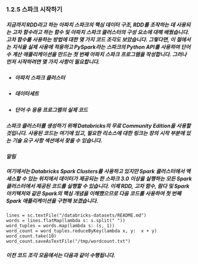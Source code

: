 ### 1.2.5 스파크 시작하기

##### 지금까지 RDD라고 하는 아파치 스파크의 핵심 데이터 구조, RDD를 조작하는 데 사용되는 고차 함수라고 하는 함수 및 아파치 스파크 클러스터의 구성 요소에 대해 배웠습니다. 고차 함수를 사용하는 방법에 대한 몇 가지 코드 조각도 보았습니다. 그렇다면, 이 절에서는 지식을 실제 사용에 적용하고 PySpark라는 스파크의 Python API를 사용하여 단어 수 계산 애플리케이션을 만드는 첫 번째 아파치 스파크 프로그램을 작성합니다. 그러나 먼저 시작하려면 몇 가지 사항이 필요합니다.

  - ##### 아파치 스파크 클러스터
  - ##### 데이터세트
  - ##### 단어 수 응용 프로그램의 실제 코드

##### 스파크 클러스터를 생성하기 위해 Databricks의 무료 Community Edition을 사용할 것입니다. 사용된 코드는 여기에 있고, 필요한 리소스에 대한 링크는 장의 시작 부분에 있는 기술 요구 사항 섹션에서 찾을 수 있습니다.

***알림***

##### 여기에서는 Databricks Spark Clusters를 사용하고 있지만 Spark 클러스터에서 액세스할 수 있는 위치에서 데이터가 제공되는 한 스파크 3.0 이상을 실행하는 모든 Spark 클러스터에서 제공된 코드를 실행할 수 있습니다. 이제 RDD, 고차 함수, 람다 및 Spark 아키텍처와 같은 Spark의 핵심 개념을 이해했으므로 다음 코드를 사용하여 첫 번째 Spark 애플리케이션을 구현해 보겠습니다.

~~~
lines = sc.textFile("/databricks-datasets/README.md") 
words = lines.flatMap(lambda s: s.split(" ")) 
word_tuples = words.map(lambda s: (s, 1)) 
word_count = word_tuples.reduceByKey(lambda x, y:  x + y) 
word_count.take(10) 
word_count.saveAsTextFile("/tmp/wordcount.txt") 
~~~

##### 이전 코드 조각 모음에서는 다음과 같이 수행됩니다.
